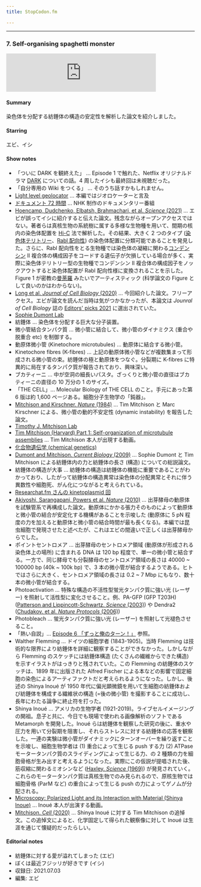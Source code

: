 ```yaml
---
title: StopCodon.fm

---
```

-------
### 7. Self-organising spaghetti monster
<iframe src="https://anchor.fm/stopcodon/embed/episodes/7--Self-organising-spaghetti-monster-e169362" height="102px" width="400px" frameborder="0" scrolling="no"></iframe>

#### Summary
染色体を分配する紡錘体の構造の安定性を解析した論文を紹介しました。

#### Starring
エビ、イシ

#### Show notes
- 「ついに DARK を観終えた」 ... Episode 1 で触れた、Netflix オリジナルドラマ [DARK](https://dark.netflix.io/en) についての話。4 周したイシも最終回は未視聴だった。
- 「自分専用の Wiki をつくる」 ... そのうち話すかもしれません。
- [Light level geolocator](https://en.wikipedia.org/wiki/Light_level_geolocator) ... 本編ではジオロケーターと言及
- [ドキュメント 72 時間](https://www.nhk.jp/p/72hours/ts/W3W8WRN8M3/) ... NHK 制作のドキュメンタリー番組
- [Hoencamp, Dudchenko, Elbatsh, Brahmachari, et al. _Science_ (2021)](http://dx.doi.org/10.1126/science.abe2218)  ... エビが誤ってイシに紹介すると伝えた論文。残念ながらオープンアクセスではない。著者らは真核生物の系統樹に属する多様な生物種を用いて、間期の核内の染色体配置を [Hi-C](https://www.yodosha.co.jp/jikkenigaku/keyword/1568.html) 法で解析した。その結果、大きく 2 つのタイプ ([染色体テリトリー](https://www.yodosha.co.jp/jikkenigaku/keyword/1135.html)、[Rabl 配向性](https://www.google.com/search?q=%E3%83%A9%E3%83%96%E3%83%AB%E9%85%8D%E5%90%91%E6%80%A7&sxsrf=ALeKk012a1p1Vo4ZKuTPDVCL1I7S5F6NMw:1627012135010&source=lnms&tbm=isch&sa=X&ved=2ahUKEwiJwOjCpPjxAhVK-WEKHUKHB9wQ_AUoAXoECAIQAw&biw=734&bih=764)) の染色体配置に分類可能であることを発見した。さらに、Rabl 配向性をとる生物種では染色体の凝縮に関わる[コンデンシン](https://ja.wikipedia.org/wiki/%E3%82%B3%E3%83%B3%E3%83%87%E3%83%B3%E3%82%B7%E3%83%B3) II 複合体の構成因子をコードする遺伝子が欠損している場合が多く、実際に染色体テリトリー型の生物種でコンデンシン II 複合体の構成因子をノックアウトすると染色体配置が Rabl 配向性様に変換されることを示した。Figure 1 が密教の[曼荼羅](https://ja.wikipedia.org/wiki/%E6%9B%BC%E8%8D%BC%E7%BE%85) みたいでアーティスティック (科学論文の Figure として良いのかはわからない)。
- [Long et al. _Journal of Cell Biology_ (2020)](https://rupress.org/jcb/article/219/8/e201911090/151795/Individual-kinetochore-fibers-locally-dissipate) ... 今回紹介した論文。フリーアクセス。エビが論文を読んだ当時は気がつかなかったが、本論文は _Jounral of Cell Biology_ 誌の [Editors' picks 2021](https://rupress.org/jcb/collection/19266/Editors-picks-2021) に選出されていた。
- [Sophie Dumont Lab](http://www.dumontlab.ucsf.edu/)
- 紡錘体 ... 染色体を分配する巨大な分子装置。
- 微小管結合タンパク質 ... 微小管に結合して、微小管のダイナミクス (重合や脱重合 etc) を制御する。
- 動原体微小管 (Kinetochore microtubules) ... 動原体に結合する微小管。
- Kinetochore fibres (K-fibres) ... 上記の動原体微小管などが複数集まって形成される微小管の束。紡錘体の極と動原体をつなぐ。分裂期に K-fibres に特異的に局在するタンパク質が報告されており、興味深い。
- ブカティーニ ... 中が空洞の細長いパスタ。ざっくりと微小管の直径はブカティーニの直径の 10 万分の 1 のサイズ。
- 「THE CELL」... Molecular Biology of THE CELL のこと。手元にあった第 6 版は約 1,600 ページある。細胞分子生物学の「鈍器」。
- [Mitchison and Kirschner. _Nature_ (1984)](https://www.nature.com/articles/312237a0)  ... Tim Mitchison と Marc Kirschner による、微小管の動的不安定性 (dynamic instability) を報告した論文。
- [Timothy J. Mitchison Lab](https://mitchison.hms.harvard.edu/)
- [Tim Mitchison (Harvard) Part 1: Self-organization of microtubule assemblies](https://youtu.be/AsPYlJEWMdo) ... Tim Mitchison 本人が出現する動画。
- [化合物遺伝学 (chemical genetics)](https://www.chem-station.com/chemglossary/2013/02/post-4.html)
- [Dumont and Mitchison. _Current Biology_ (2009)](https://www.sciencedirect.com/science/article/pii/S096098220901450X?via%3Dihub) ... Sophie Dumont と Tim Mitchison による紡錘体内の力と紡錘体の長さ (構造) についての総説論文。
- 紡錘体の構造が大事 ... 紡錘体の構造は紡錘体の機能に重要であることがわかっており、したがって紡錘体の構造異常は染色体の分配異常とそれに伴う異数性や細胞死、がん化につながると考えられている。
- [Researchat.fm さんの kinetoplasmid 回](https://researchat.fm/episode/107)
- [Akiyoshi, Sarangapani, Powers et al. _Nature_ (2010)](https://www.nature.com/articles/nature09594) ... 出芽酵母の動原体を試験管系で再構成した論文。動原体にかかる張力そのものによって動原体と微小管の結合が安定化する機構があることを示唆した (動原体に 5 pN 程度の力を加えると動原体と微小管の結合時間が最も長くなる)。本編では昆虫細胞で発現させたと述べたが、これはエビの間違いで正しくは出芽酵母からでした。
- ポイントセントロメア ... 出芽酵母のセントロメア領域 (動原体が形成される染色体上の場所) に含まれる DNA は 120 bp 程度で、単一の微小管と結合する。一方で、同じ酵母でも分裂酵母のセントロメア領域の長さは 40000 ~ 100000 bp (40k ~ 100k bp) で、3 本の微小管が結合するようである。ヒトではさらに大きく、セントロメア領域の長さは 0.2 ~ 7 Mbp にもなり、数十本の微小管が結合する。
- Photoactivation ... 特殊な構造の不活性型蛍光タンパク質に強い光 (レーザー) を照射して活性型に変化させること。例、PA-GFP (GFP T203H)  ([Patterson and Lippincott-Schwartz. _Science_ (2003)](https://science.sciencemag.org/content/297/5588/1873)) や Dendra2 ([Chudakov. et al. _Nature Protocols_ (2006)](https://www.nature.com/articles/nprot.2007.291))
- Photobleach ... 蛍光タンパク質に強い光 (レーザー) を照射して光褪色させること。
- 「熱い自説」... [Episode 6 「ずっと俺のターン！」](https://anchor.fm/stopcodon/episodes/6-e167iss) 参照。
- Walther Flemming ... ドイツの細胞学者 (1843-1905)。当時 Flemming は技術的な限界により紡錘体を詳細に観察することができなかった。しかしながら Flemming のスケッチには紡錘体構造 (たくさんの繊維からできた構造) を示すイラストがはっきりと残されていた。この Flemming の紡錘体のスケッチは、1899 年に出版された Alfred Fischer による本などの影響で固定細胞の染色によるアーティファクトだと考えられるようになった。しかし、後述の Shinya Inoué が 1950 年代に偏光顕微鏡を用いて生細胞の紡錘体および紡錘体を構成する繊維状の構造 (=後の微小管) を撮影することに成功し、長年にわたる論争に終止符を打った。
- Shinya Inoué ... アメリカの生物学者 (1921-2019)。ライブセルイメージングの開祖。息子と共に、今日でも現場で使われる画像解析のソフトである Metamorph を開発した。Inoué らは紡錘体を観察した研究の後に、重水や圧力を用いて分裂期を阻害し、それらストレスに対する紡錘体の応答を観察した。一連の実験は微小管がダイナミックにターンオーバーを繰り返すことを示唆し、細胞生物学者は (1) 重合によって生じる push する力 (2) ATPase モータータンパク質のスライディングによって生じる力、の 2 種類の力を細胞骨格が生み出すと考えるようになった。実際にこの仮説が提唱された後、筋収縮に関わるミオシンなど ([Haxley. _Science_ (1969)](https://science.sciencemag.org/content/164/3886/1356)) が発見されていく。これらのモータータンパク質は真核生物でのみ見られるので、原核生物では細胞骨格 (ParM など) の重合によって生じる push の力によってゲノムが分配される。
- [Microscopy: Polarized Light and its Interaction with Material (Shinya Inoue)](https://youtu.be/_-C2Db-aBuU) ... Inoué 本人が出演する動画。
- [Mitchison. _Cell_ (2020)](https://www.cell.com/cell/pdf/S0092-8674(19)31384-4.pdf) ... Shinya Inoué に対する Tim Mitchison の追悼文。この追悼文によると、化学固定して得られた観察像に対して Inoué は生涯を通じて懐疑的だったらしい。


#### Editorial notes

- 紡錘体に対する愛が溢れてしまった (エビ)
- ぼくは最近フジッリが好きです (イシ)
- 収録日: 2021.07.03
- 編集: エビ


